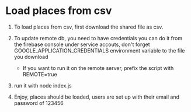 # Load places from csv

1. To load places from csv, first download the shared file as csv.

2. To update remote db, you need to have credentials you can do it from the firebase console under service accouts, don't forget GOOGLE_APPLICATION_CREDENTIALS environment variable to the file you download

   - If you want to run it on the remote server, prefix the script with REMOTE=true

3. run it with node index.js

4. Enjoy, places should be loaded, users are set up with their email and password of 123456
